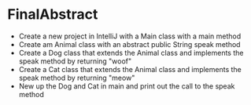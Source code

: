 # FinalAbstract

* Create a new project in IntelliJ with a Main class with a main method
* Create am Animal class with an abstract public String speak method
* Create a Dog class that extends the Animal class and implements the speak method by returning "woof"
* Create a Cat class that extends the Animal class and implements the speak method by returning "meow"
* New up the Dog and Cat in main and print out the call to the speak method
